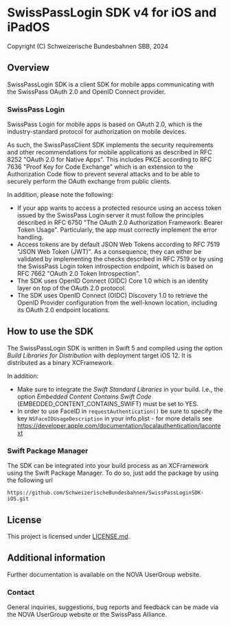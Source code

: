 # SwissPassLogin SDK v4 for iOS and iPadOS

Copyright (C) Schweizerische Bundesbahnen SBB, 2024

## Overview

SwissPassLogin SDK is a client SDK for mobile apps communicating with the SwissPass OAuth 2.0 and OpenID Connect provider.

### SwissPass Login

SwissPass Login for mobile apps is based on OAuth 2.0, which is the industry-standard protocol for authorization on mobile devices. 

As such, the SwissPassClient SDK implements the security requirements and other recommendations for mobile applications as described in RFC 8252 "OAuth 2.0 for Native Apps". This includes PKCE according to RFC 7636 "Proof Key for Code Exchange" which is an extension to the Authorization Code flow to prevent several attacks and to be able to securely perform the OAuth exchange from public clients.

In addition, please note the following:

* If your app wants to access a protected resource using an access token issued by the SwissPass Login server it must follow the principles described in RFC 6750 "The OAuth 2.0 Authorization Framework: Bearer Token Usage". Particularly, the app must correctly implement the error handling.
* Access tokens are by default JSON Web Tokens according to RFC 7519 "JSON Web Token (JWT)". As a consequence, they can either be validated by implementing the checks described in RFC 7519 or by using the SwissPass Login token introspection endpoint, which is based on RFC 7662 "OAuth 2.0 Token Introspection".
* The SDK uses OpenID Connect (OIDC) Core 1.0 which is an identity layer on top of the OAuth 2.0 protocol.
* The SDK uses OpenID Connect (OIDC) Discovery 1.0 to retrieve the OpenID Provider configuration from the well-known location, including its OAuth 2.0 endpoint locations.

## How to use the SDK

The SwissPassLogin SDK is written in Swift 5 and compiled using the option *Build Libraries for Distribution* with deployment target iOS 12. It is distributed as a binary XCFramework. 

In addition:

* Make sure to integrate the *Swift Standard Libraries* in your build. I.e., the option *Embedded Content Contains Swift Code* (EMBEDDED_CONTENT_CONTAINS_SWIFT) must be set to YES.
* In order to use FaceID in `requestAuthentication()` be sure to specify the key `NSFaceIDUsageDescription` in your info.plist - for more details see https://developer.apple.com/documentation/localauthentication/lacontext

### Swift Package Manager

The SDK can be integrated into your build process as an XCFramework using the Swift Package Manager. To do so, just add the package by using the following url

```
https://github.com/SchweizerischeBundesbahnen/SwissPassLoginSDK-iOS.git
```

## License

This project is licensed under [LICENSE.md](./LICENSE.md).

## Additional information

Further documentation is available on the NOVA UserGroup website.

### Contact

General inquiries, suggestions, bug reports and feedback can be made via the NOVA UserGroup website or the SwissPass Alliance.
